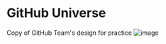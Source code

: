 # GitHub Universe
Copy of GitHub Team's design for practice
![image](https://github.com/Sam3810/GitHub-Universe/assets/118696492/ab5f49f1-e936-4f5f-b3a8-3cd5212dacb1)
